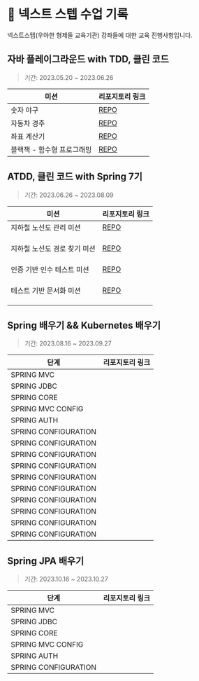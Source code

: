 # 🌱 넥스트 스텝 수업 기록
넥스트스텝(우아한 형제들 교육기관) 강좌들에 대한 교육 진행사항입니다.

## 자바 플레이그라운드 with TDD, 클린 코드
> 기간: 2023.05.20 ~ 2023.06.26

| 미션                        | 리포지토리 링크                                                                          |
| --------------------------- |  --------------------------------------------------------------------------- |
| 숫자 야구                    |   [REPO](https://github.com/jivebreaddev/java-baseball-playground/tree/apply-feedback) |                                                                          |
| 자동차 경주                  |  [REPO](https://github.com/jivebreaddev/java-racingcar-playground/tree/apply-feedback)  |                                                                            |
| 좌표 계산기                  | [REPO](https://github.com/jivebreaddev/java-coordinate-playground)               |                                                                |
| 블랙잭 - 함수형 프로그래밍    |   [REPO](https://github.com/jivebreaddev/java-blackjack-playground)            |                                                                 |


## ATDD, 클린 코드 with Spring 7기
> 기간: 2023.06.26 ~ 2023.08.09

| 미션                        | 리포지토리 링크                                                                          |
| --------------------------- |  --------------------------------------------------------------------------- |
| 지하철 노선도 관리 미션       |    [REPO](https://github.com/jivebreaddev/atdd-subway-map) |   
|                             |                                                             |
|                             |                                                             |
|                             |                                                             |
| 지하철 노선도 경로 찾기 미션  |  [REPO](https://github.com/jivebreaddev/atdd-subway-path)  | 
|                             |                                                             |
|                             |                                                             |
|                             |                                                             ||
| 인증 기반 인수 테스트 미션    | [REPO](https://github.com/jivebreaddev/atdd-subway-favorite)               |                                                                |
|                             |                                                             |
|                             |                                                             |
|                             |                                                             |
| 테스트 기반 문서화 미션       |   [REPO](https://github.com/jivebreaddev/atdd-subway-fare)            |     
|                             |                                                             |
|                             |                                                             |
|                             |                                                             |

## Spring 배우기 && Kubernetes 배우기
> 기간: 2023.08.16 ~ 2023.09.27

| 단계                        | 리포지토리 링크                                                                          |
| --------------------------- |  --------------------------------------------------------------------------- |
|  SPRING MVC                   |   |                                                                          |
|  SPRING JDBC                 |   |                                                                            |
|  SPRING CORE                  |              |                                                                |
|  SPRING MVC CONFIG    |             |     
|  SPRING AUTH    |             |     
|  SPRING CONFIGURATION    |             |     
|  SPRING CONFIGURATION    |             |     
|  SPRING CONFIGURATION    |             |     
|  SPRING CONFIGURATION    |             |     
|  SPRING CONFIGURATION    |             |     
|  SPRING CONFIGURATION    |             |     
|  SPRING CONFIGURATION    |             |     
|  SPRING CONFIGURATION    |             |     
|  SPRING CONFIGURATION    |             |     
|  SPRING CONFIGURATION    |             |     

## Spring JPA 배우기
> 기간: 2023.10.16 ~ 2023.10.27

| 단계                        | 리포지토리 링크                                                                          |
| --------------------------- |  --------------------------------------------------------------------------- |
|  SPRING MVC                   |   |                                                                          |
|  SPRING JDBC                 |   |                                                                            |
|  SPRING CORE                  |              |                                                                |
|  SPRING MVC CONFIG    |             |     
|  SPRING AUTH    |             |     
|  SPRING CONFIGURATION    |             |     





